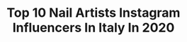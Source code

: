 ---
title: Top 10 Nail Artists Instagram Influencers In Italy In 2020
description: >-
  Find top nail artists Instagram influencers in Italy in 2020. Most popular hashtags: #beauty #nailart #fashion #nailsofinstagram.
platform: Instagram
profiles:
  - username: "angelicaceci95"
    fullname: >-
      Angelica 💙
    location: "Italy"
    followers: 3037
    engagement: 3177
    commentsToLikes: 0.115896
    avatar: "https://scontent-nrt1-1.cdninstagram.com/v/t51.2885-19/s320x320/47581445_535079433677501_6580833699355426816_n.jpg?_nc_ht=scontent-nrt1-1.cdninstagram.com&_nc_ohc=mVvdyGJzOSQAX-rPpOx&oh=f6d151694e91ffa450d326611145195c&oe=5E9DBB36"
    verified: false
    hashtags: "#fititalia, #style, #beauty, #health"
  - username: "louis__escape"
    fullname: >-
      Louis Luu
    location: "Italy"
    followers: 123666
    engagement: 121
    commentsToLikes: 0.038868
    avatar: "https://scontent-ams4-1.cdninstagram.com/v/t51.2885-19/s320x320/75004982_1679040068887296_8745290010137198592_n.jpg?_nc_ht=scontent-ams4-1.cdninstagram.com&_nc_ohc=a8NxyDEs0SAAX8DARU0&oh=f46cf7dad64bdc44b682ffb5360c90c9&oe=5EB2C8B1"
    verified: false
    hashtags: "#pretty, #photooftheday, #nailsofinstagram, #uglyducklingnails"
  - username: "yuu_colorsnail"
    fullname: >-
      Colors nail staff • yuu •
    location: "Italy"
    followers: 15992
    engagement: 173
    commentsToLikes: 0.001147
    avatar: "https://scontent-ams4-1.cdninstagram.com/v/t51.2885-19/s320x320/45435557_2240138322931456_1341414107261173760_n.jpg?_nc_ht=scontent-ams4-1.cdninstagram.com&_nc_ohc=_vETA3lmLKwAX_e6d4d&oh=1fdc61cc63d903156015b60f3b9800ca&oe=5EB5A2E6"
    verified: false
    hashtags: "#yuu420, #y421, #privatenailsalon, #yuu400"
  - username: "rosiesoile"
    fullname: >-
      Rosie
    location: "Italy"
    followers: 18320
    engagement: 464
    commentsToLikes: 0.077899
    avatar: "https://scontent-ams4-1.cdninstagram.com/v/t51.2885-19/s320x320/91704298_2945468482196930_1416673655252844544_n.jpg?_nc_ht=scontent-ams4-1.cdninstagram.com&_nc_ohc=LpsZYv054wMAX_CoJqL&oh=89768b12c1b280111df5764b8ef75472&oe=5EB947DE"
    verified: false
    hashtags: "#bonprix, #spring, #fashionblog, #interiordesign"
  - username: "desy_forato"
    fullname: >-
      Desy Forato
    location: "Italy"
    followers: 21752
    engagement: 281
    commentsToLikes: 0.182254
    avatar: "https://scontent-lhr8-1.cdninstagram.com/v/t51.2885-19/s320x320/92046973_2317602558539080_8291585985863483392_n.jpg?_nc_ht=scontent-lhr8-1.cdninstagram.com&_nc_ohc=yrAMLEPjVYMAX8vcNMd&oh=b880dd685ea902e6be05fb10acacf487&oe=5EBC7275"
    verified: false
    hashtags: "#desyforato, #nailforyou, #nailsquare, #nailstructure"
  - username: "isabella_caccamese"
    fullname: >-
      Isabella Caccamese
    location: "Italy"
    followers: 33205
    engagement: 250
    commentsToLikes: 0.010310
    avatar: "https://scontent-lhr8-1.cdninstagram.com/v/t51.2885-19/s320x320/92532641_205998947485847_2810833989588221952_n.jpg?_nc_ht=scontent-lhr8-1.cdninstagram.com&_nc_ohc=bnAVagjQzGsAX_xa4aF&oh=56d28f0011815cb69b6301b1fb688ed3&oe=5EB9EF9A"
    verified: false
    hashtags: "#beautiful, #truscada4ef, #italianfashion, #stepbystep"
  - username: "gaiabonanomiph"
    fullname: >-
      Gaia Bonanomi - Photographer
    location: "Italy"
    followers: 5675
    engagement: 730
    commentsToLikes: 0.025880
    avatar: "https://scontent-ams4-1.cdninstagram.com/v/t51.2885-19/s320x320/74656395_2382407085341805_5327612802737635328_n.jpg?_nc_ht=scontent-ams4-1.cdninstagram.com&_nc_ohc=F59Di1crfhoAX8DtsAs&oh=a7eb0ea8c6846bb3c313a0a381bdfd6b&oe=5EBA2C01"
    verified: false
    hashtags: "#metalmagazine, #nailart, #sealife, #lulajapan"
  - username: "sylviemacmillan.nails"
    fullname: >-
      Sylvie Macmillan
    location: "Italy"
    followers: 7362
    engagement: 610
    commentsToLikes: 0.029409
    avatar: "https://scontent-ams4-1.cdninstagram.com/v/t51.2885-19/s320x320/57172648_239797436884524_724036412709535744_n.jpg?_nc_ht=scontent-ams4-1.cdninstagram.com&_nc_ohc=BnJy7wI0D_cAX9Z2Ejs&oh=5f29c8d686b857d48a86217a6e953036&oe=5EB1AF46"
    verified: false
    hashtags: ""
  - username: "latestmagazine"
    fullname: >-
      Latest magazine
    location: "Italy"
    followers: 62689
    engagement: 144
    commentsToLikes: 0.012497
    avatar: "https://scontent-ams4-1.cdninstagram.com/v/t51.2885-19/s320x320/19535000_1317285601723600_4376999260093153280_a.jpg?_nc_ht=scontent-ams4-1.cdninstagram.com&_nc_ohc=IW8xt36mqZoAX_kuFfW&oh=3e631cdae166d876bf8284a0dc808989&oe=5EAB40FC"
    verified: false
    hashtags: "#tropical, #pattern, #artidirector, #catwalk"
  - username: "ricsesz"
    fullname: >-
      Richard Fazekas MakeUp Paris
    location: "Italy"
    followers: 5702
    engagement: 378
    commentsToLikes: 0.015575
    avatar: "https://scontent-ams4-1.cdninstagram.com/v/t51.2885-19/s320x320/74525704_555872744976327_6357668671829049344_n.jpg?_nc_ht=scontent-ams4-1.cdninstagram.com&_nc_ohc=DjNnfzkb3W4AX88hjQJ&oh=fedba069fcecc93baed9459588c03b39&oe=5EAA8A6F"
    verified: false
    hashtags: "#gaultier, #chanel, #pfw2020, #parisfashionweek"
---